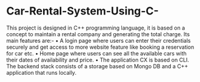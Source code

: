 # Car-Rental-System-Using-C-
This project is designed in C++ programming language, it is based on a concept to maintain a rental company and generating the 
total charge. Its main features are:-
• A login page where users can enter their credentials securely and get access to more website feature like booking a 
reservation for car etc.
• Home page where users can see all the available cars with their dates of availability and price. 
• The application CX is based on CLI. The backend stack consists of a storage based on Mongo DB and a C++ application 
that runs locally.
